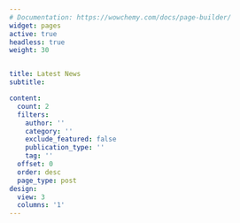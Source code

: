 ```yaml
---
# Documentation: https://wowchemy.com/docs/page-builder/
widget: pages
active: true
headless: true
weight: 30


title: Latest News
subtitle:

content:
  count: 2
  filters:
    author: ''
    category: ''
    exclude_featured: false
    publication_type: ''
    tag: ''
  offset: 0
  order: desc
  page_type: post
design:
  view: 3
  columns: '1'
---
```

